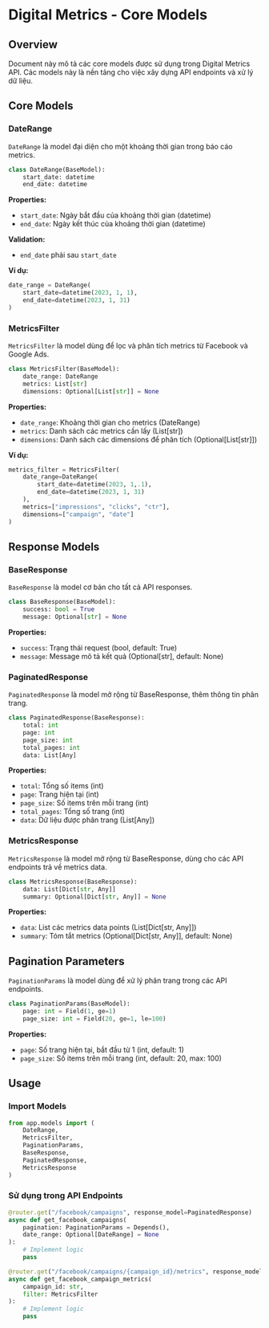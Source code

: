 # Digital Metrics - Core Models

## Overview

Document này mô tả các core models được sử dụng trong Digital Metrics API. Các models này là nền tảng cho việc xây dựng API endpoints và xử lý dữ liệu.

## Core Models

### DateRange

`DateRange` là model đại diện cho một khoảng thời gian trong báo cáo metrics.

```python
class DateRange(BaseModel):
    start_date: datetime
    end_date: datetime
```

**Properties:**

- `start_date`: Ngày bắt đầu của khoảng thời gian (datetime)
- `end_date`: Ngày kết thúc của khoảng thời gian (datetime)

**Validation:**

- `end_date` phải sau `start_date`

**Ví dụ:**

```python
date_range = DateRange(
    start_date=datetime(2023, 1, 1),
    end_date=datetime(2023, 1, 31)
)
```

### MetricsFilter

`MetricsFilter` là model dùng để lọc và phân tích metrics từ Facebook và Google Ads.

```python
class MetricsFilter(BaseModel):
    date_range: DateRange
    metrics: List[str]
    dimensions: Optional[List[str]] = None
```

**Properties:**

- `date_range`: Khoảng thời gian cho metrics (DateRange)
- `metrics`: Danh sách các metrics cần lấy (List[str])
- `dimensions`: Danh sách các dimensions để phân tích (Optional[List[str]])

**Ví dụ:**

```python
metrics_filter = MetricsFilter(
    date_range=DateRange(
        start_date=datetime(2023, 1,.1),
        end_date=datetime(2023, 1, 31)
    ),
    metrics=["impressions", "clicks", "ctr"],
    dimensions=["campaign", "date"]
)
```

## Response Models

### BaseResponse

`BaseResponse` là model cơ bản cho tất cả API responses.

```python
class BaseResponse(BaseModel):
    success: bool = True
    message: Optional[str] = None
```

**Properties:**

- `success`: Trạng thái request (bool, default: True)
- `message`: Message mô tả kết quả (Optional[str], default: None)

### PaginatedResponse

`PaginatedResponse` là model mở rộng từ BaseResponse, thêm thông tin phân trang.

```python
class PaginatedResponse(BaseResponse):
    total: int
    page: int
    page_size: int
    total_pages: int
    data: List[Any]
```

**Properties:**

- `total`: Tổng số items (int)
- `page`: Trang hiện tại (int)
- `page_size`: Số items trên mỗi trang (int)
- `total_pages`: Tổng số trang (int)
- `data`: Dữ liệu được phân trang (List[Any])

### MetricsResponse

`MetricsResponse` là model mở rộng từ BaseResponse, dùng cho các API endpoints trả về metrics data.

```python
class MetricsResponse(BaseResponse):
    data: List[Dict[str, Any]]
    summary: Optional[Dict[str, Any]] = None
```

**Properties:**

- `data`: List các metrics data points (List[Dict[str, Any]])
- `summary`: Tóm tắt metrics (Optional[Dict[str, Any]], default: None)

## Pagination Parameters

`PaginationParams` là model dùng để xử lý phân trang trong các API endpoints.

```python
class PaginationParams(BaseModel):
    page: int = Field(1, ge=1)
    page_size: int = Field(20, ge=1, le=100)
```

**Properties:**

- `page`: Số trang hiện tại, bắt đầu từ 1 (int, default: 1)
- `page_size`: Số items trên mỗi trang (int, default: 20, max: 100)

## Usage

### Import Models

```python
from app.models import (
    DateRange,
    MetricsFilter,
    PaginationParams,
    BaseResponse,
    PaginatedResponse,
    MetricsResponse
)
```

### Sử dụng trong API Endpoints

```python
@router.get("/facebook/campaigns", response_model=PaginatedResponse)
async def get_facebook_campaigns(
    pagination: PaginationParams = Depends(),
    date_range: Optional[DateRange] = None
):
    # Implement logic
    pass

@router.get("/facebook/campaigns/{campaign_id}/metrics", response_model=MetricsResponse)
async def get_facebook_campaign_metrics(
    campaign_id: str,
    filter: MetricsFilter
):
    # Implement logic
    pass
```
